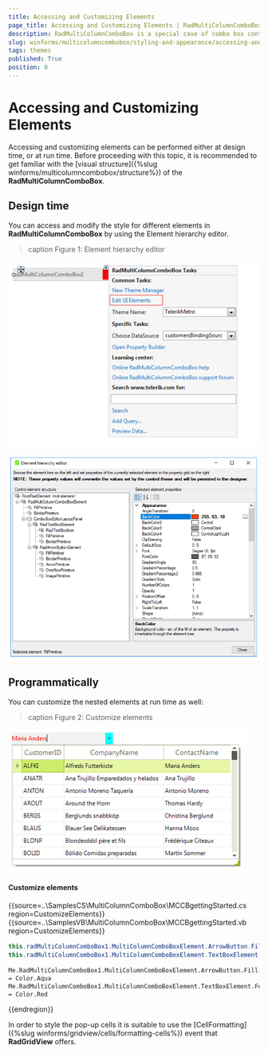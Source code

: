 ```yaml
---
title: Accessing and Customizing Elements
page_title: Accessing and Customizing Elements | RadMultiColumnComboBox
description: RadMultiColumnComboBox is a special case of combo box control with RadGridView integrated in its drop-down.
slug: winforms/multicolumncombobox/styling-and-appearance/accessing-and-customizing-elements
tags: themes
published: True
position: 0 
---
```


# Accessing and Customizing Elements
 
Accessing and customizing elements can be performed either at design time, or at run time. Before proceeding with this topic, it is recommended to get familiar with the [visual structure]({%slug winforms/multicolumncombobox/structure%}) of the **RadMultiColumnComboBox**.
      
## Design time

You can access and modify the style for different elements in **RadMultiColumnComboBox** by using the Element hierarchy editor.

>caption Figure 1: Element hierarchy editor

![multicolumncombobox-accessing-and-customizing-elements 001](images/multicolumncombobox-accessing-and-customizing-elements001.png)

![multicolumncombobox-accessing-and-customizing-elements 002](images/multicolumncombobox-accessing-and-customizing-elements002.png)

## Programmatically

You can customize the nested elements at run time as well:

>caption Figure 2: Customize elements

![multicolumncombobox-accessing-and-customizing-elements 003](images/multicolumncombobox-accessing-and-customizing-elements003.png)

#### Customize elements 

{{source=..\SamplesCS\MultiColumnComboBox\MCCBgettingStarted.cs region=CustomizeElements}} 
{{source=..\SamplesVB\MultiColumnComboBox\MCCBgettingStarted.vb region=CustomizeElements}} 

````C#
this.radMultiColumnComboBox1.MultiColumnComboBoxElement.ArrowButton.Fill.BackColor = Color.Aqua;
this.radMultiColumnComboBox1.MultiColumnComboBoxElement.TextBoxElement.ForeColor = Color.Red;

````
````VB.NET
Me.RadMultiColumnComboBox1.MultiColumnComboBoxElement.ArrowButton.Fill.BackColor = Color.Aqua
Me.RadMultiColumnComboBox1.MultiColumnComboBoxElement.TextBoxElement.ForeColor = Color.Red

````

{{endregion}} 
 
In order to style the pop-up cells it is suitable to use the [CellFormatting]({%slug winforms/gridview/cells/formatting-cells%}) event that **RadGridView** offers.

